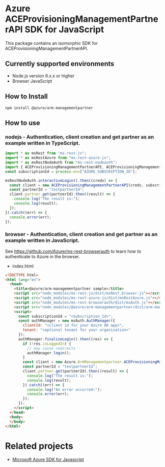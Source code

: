 # Azure ACEProvisioningManagementPartnerAPI SDK for JavaScript
This package contains an isomorphic SDK for ACEProvisioningManagementPartnerAPI.

## Currently supported environments
- Node.js version 6.x.x or higher
- Browser JavaScript

## How to Install
```
npm install @azure/arm-managementpartner
```


## How to use

### nodejs - Authentication, client creation and get partner as an example written in TypeScript.

```ts
import * as msRest from "ms-rest-js";
import * as msRestAzure from "ms-rest-azure-js";
import * as msRestNodeAuth from "ms-rest-nodeauth";
import { ACEProvisioningManagementPartnerAPI, ACEProvisioningManagementPartnerAPIModels, ACEProvisioningManagementPartnerAPIMappers } from "@azure/arm-managementpartner";
const subscriptionId = process.env["AZURE_SUBSCRIPTION_ID"];

msRestNodeAuth.interactiveLogin().then((creds) => {
  const client = new ACEProvisioningManagementPartnerAPI(creds, subscriptionId);
  const partnerId = "testpartnerId";
  client.partner.get(partnerId).then((result) => {
    console.log("The result is:");
    console.log(result);
  });
}).catch((err) => {
  console.error(err);
});
```

### browser - Authentication, client creation and get partner as an example written in JavaScript.
See https://github.com/Azure/ms-rest-browserauth to learn how to authenticate to Azure in the browser.

- index.html
```html
<!DOCTYPE html>
<html lang="en">
  <head>
    <title>@azure/arm-managementpartner sample</title>
    <script src="node_modules/ms-rest-js/dist/msRest.browser.js"></script>
    <script src="node_modules/ms-rest-azure-js/dist/msRestAzure.js"></script>
    <script src="node_modules/ms-rest-browserauth/dist/msAuth.js"></script>
    <script src="node_modules/@azure/arm-managementpartner/dist/arm-managementpartner.js"></script>
    <script>
      const subscriptionId = "<Subscription_Id>";
      const authManager = new msAuth.AuthManager({
        clientId: "<client id for your Azure AD app>",
        tenant: "<optional tenant for your organization>"
      });
      authManager.finalizeLogin().then((res) => {
        if (!res.isLoggedIn) {
          // may cause redirects
          authManager.login();
        }
        const client = new Azure.ArmManagementpartner.ACEProvisioningManagementPartnerAPI(res.creds, subscriptionId);
        const partnerId = "testpartnerId";
        client.partner.get(partnerId).then((result) => {
          console.log("The result is:");
          console.log(result);
        }).catch((err) => {
          console.log("An error occurred:");
          console.error(err);
        });
      });
    </script>
  </head>
  <body>
  </body>
</html>
```

# Related projects
 - [Microsoft Azure SDK for Javascript](https://github.com/Azure/azure-sdk-for-js)
